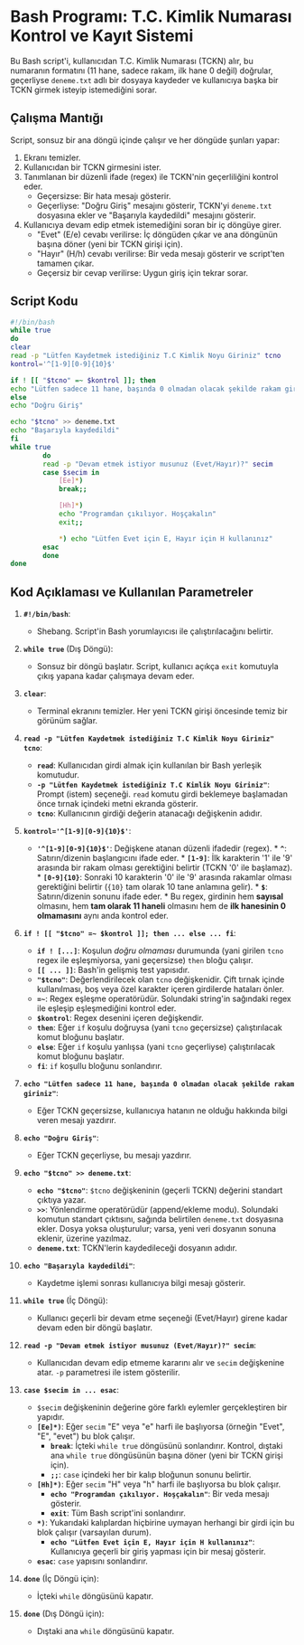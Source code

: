 # Bash Programı: T.C. Kimlik Numarası Kontrol ve Kayıt Sistemi

Bu Bash script'i, kullanıcıdan T.C. Kimlik Numarası (TCKN) alır, bu numaranın formatını (11 hane, sadece rakam, ilk hane 0 değil) doğrular, geçerliyse `deneme.txt` adlı bir dosyaya kaydeder ve kullanıcıya başka bir TCKN girmek isteyip istemediğini sorar.

## Çalışma Mantığı

Script, sonsuz bir ana döngü içinde çalışır ve her döngüde şunları yapar:
1.  Ekranı temizler.
2.  Kullanıcıdan bir TCKN girmesini ister.
3.  Tanımlanan bir düzenli ifade (regex) ile TCKN'nin geçerliliğini kontrol eder.
    *   Geçersizse: Bir hata mesajı gösterir.
    *   Geçerliyse: "Doğru Giriş" mesajını gösterir, TCKN'yi `deneme.txt` dosyasına ekler ve "Başarıyla kaydedildi" mesajını gösterir.
4.  Kullanıcıya devam edip etmek istemediğini soran bir iç döngüye girer.
    *   "Evet" (E/e) cevabı verilirse: İç döngüden çıkar ve ana döngünün başına döner (yeni bir TCKN girişi için).
    *   "Hayır" (H/h) cevabı verilirse: Bir veda mesajı gösterir ve script'ten tamamen çıkar.
    *   Geçersiz bir cevap verilirse: Uygun giriş için tekrar sorar.

## Script Kodu

```bash
#!/bin/bash
while true
do
clear
read -p "Lütfen Kaydetmek istediğiniz T.C Kimlik Noyu Giriniz" tcno
kontrol='^[1-9][0-9]{10}$'

if ! [[ "$tcno" =~ $kontrol ]]; then
echo "Lütfen sadece 11 hane, başında 0 olmadan olacak şekilde rakam giriniz"
else
echo "Doğru Giriş"

echo "$tcno" >> deneme.txt
echo "Başarıyla kaydedildi"
fi
while true
        do
        read -p "Devam etmek istiyor musunuz (Evet/Hayır)?" secim
        case $secim in
            [Ee]*)
            break;;

            [Hh]*)
            echo "Programdan çıkılıyor. Hoşçakalın"
            exit;;

            *) echo "Lütfen Evet için E, Hayır için H kullanınız"
        esac
        done
done
```

## Kod Açıklaması ve Kullanılan Parametreler

1.  **`#!/bin/bash`**:
    *   Shebang. Script'in Bash yorumlayıcısı ile çalıştırılacağını belirtir.

2.  **`while true`** (Dış Döngü):
    *   Sonsuz bir döngü başlatır. Script, kullanıcı açıkça `exit` komutuyla çıkış yapana kadar çalışmaya devam eder.

3.  **`clear`**:
    *   Terminal ekranını temizler. Her yeni TCKN girişi öncesinde temiz bir görünüm sağlar.

4.  **`read -p "Lütfen Kaydetmek istediğiniz T.C Kimlik Noyu Giriniz" tcno`**:
    *   **`read`**: Kullanıcıdan girdi almak için kullanılan bir Bash yerleşik komutudur.
    *   **`-p "Lütfen Kaydetmek istediğiniz T.C Kimlik Noyu Giriniz"`**: Prompt (istem) seçeneği. `read` komutu girdi beklemeye başlamadan önce tırnak içindeki metni ekranda gösterir.
    *   **`tcno`**: Kullanıcının girdiği değerin atanacağı değişkenin adıdır.

5.  **`kontrol='^[1-9][0-9]{10}$'`**:
       *   **`'^[1-9][0-9]{10}$'`**: Değişkene atanan düzenli ifadedir (regex).
        *   **`^`**: Satırın/dizenin başlangıcını ifade eder.
        *   **`[1-9]`**: İlk karakterin '1' ile '9' arasında bir rakam olması gerektiğini belirtir (TCKN '0' ile başlamaz).
        *   **`[0-9]{10}`**: Sonraki 10 karakterin '0' ile '9' arasında rakamlar olması gerektiğini belirtir (`{10}` tam olarak 10 tane anlamına gelir).
        *   **`$`**: Satırın/dizenin sonunu ifade eder.
        *   Bu regex, girdinin hem **sayısal** olmasını, hem **tam olarak 11 haneli** olmasını hem de **ilk hanesinin 0 olmamasını** aynı anda kontrol eder.

6.  **`if ! [[ "$tcno" =~ $kontrol ]]; then ... else ... fi`**:
    *   **`if ! [...]`**: Koşulun *doğru olmaması* durumunda (yani girilen `tcno` regex ile eşleşmiyorsa, yani geçersizse) `then` bloğu çalışır.
    *   **`[[ ... ]]`**: Bash'in gelişmiş test yapısıdır.
    *   **`"$tcno"`**: Değerlendirilecek olan `tcno` değişkenidir. Çift tırnak içinde kullanılması, boş veya özel karakter içeren girdilerde hataları önler.
    *   **`=~`**: Regex eşleşme operatörüdür. Solundaki string'in sağındaki regex ile eşleşip eşleşmediğini kontrol eder.
    *   **`$kontrol`**: Regex desenini içeren değişkendir.
    *   **`then`**: Eğer `if` koşulu doğruysa (yani `tcno` geçersizse) çalıştırılacak komut bloğunu başlatır.
    *   **`else`**: Eğer `if` koşulu yanlışsa (yani `tcno` geçerliyse) çalıştırılacak komut bloğunu başlatır.
    *   **`fi`**: `if` koşullu bloğunu sonlandırır.

7.  **`echo "Lütfen sadece 11 hane, başında 0 olmadan olacak şekilde rakam giriniz"`**:
    *   Eğer TCKN geçersizse, kullanıcıya hatanın ne olduğu hakkında bilgi veren mesajı yazdırır.

8.  **`echo "Doğru Giriş"`**:
    *   Eğer TCKN geçerliyse, bu mesajı yazdırır.

9.  **`echo "$tcno" >> deneme.txt`**:
    *   **`echo "$tcno"`**: `$tcno` değişkeninin (geçerli TCKN) değerini standart çıktıya yazar.
    *   **`>>`**: Yönlendirme operatörüdür (append/ekleme modu). Solundaki komutun standart çıktısını, sağında belirtilen `deneme.txt` dosyasına ekler. Dosya yoksa oluşturulur; varsa, yeni veri dosyanın sonuna eklenir, üzerine yazılmaz.
    *   **`deneme.txt`**: TCKN'lerin kaydedileceği dosyanın adıdır.

10. **`echo "Başarıyla kaydedildi"`**:
    *   Kaydetme işlemi sonrası kullanıcıya bilgi mesajı gösterir.

11. **`while true`** (İç Döngü):
    *   Kullanıcı geçerli bir devam etme seçeneği (Evet/Hayır) girene kadar devam eden bir döngü başlatır.

12. **`read -p "Devam etmek istiyor musunuz (Evet/Hayır)?" secim`**:
    *   Kullanıcıdan devam edip etmeme kararını alır ve `secim` değişkenine atar. `-p` parametresi ile istem gösterilir.

13. **`case $secim in ... esac`**:
    *   `$secim` değişkeninin değerine göre farklı eylemler gerçekleştiren bir yapıdır.
    *   **`[Ee]*)`**: Eğer `secim` "E" veya "e" harfi ile başlıyorsa (örneğin "Evet", "E", "evet") bu blok çalışır.
        *   **`break`**: İçteki `while true` döngüsünü sonlandırır. Kontrol, dıştaki ana `while true` döngüsünün başına döner (yeni bir TCKN girişi için).
        *   **`;;`**: `case` içindeki her bir kalıp bloğunun sonunu belirtir.
    *   **`[Hh]*)`**: Eğer `secim` "H" veya "h" harfi ile başlıyorsa bu blok çalışır.
        *   **`echo "Programdan çıkılıyor. Hoşçakalın"`**: Bir veda mesajı gösterir.
        *   **`exit`**: Tüm Bash script'ini sonlandırır.
    *   **`*)`**: Yukarıdaki kalıplardan hiçbirine uymayan herhangi bir girdi için bu blok çalışır (varsayılan durum).
        *   **`echo "Lütfen Evet için E, Hayır için H kullanınız"`**: Kullanıcıya geçerli bir giriş yapması için bir mesaj gösterir.
    *   **`esac`**: `case` yapısını sonlandırır.

14. **`done`** (İç Döngü için):
    *   İçteki `while` döngüsünü kapatır.

15. **`done`** (Dış Döngü için):
    *   Dıştaki ana `while` döngüsünü kapatır.